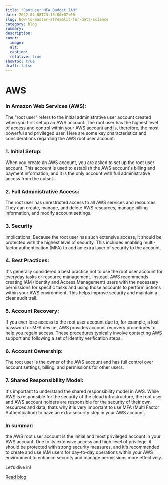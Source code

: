 ```yaml
---
title: "Rootuser MFA Budget IAM"
date: 2022-04-08T23:15:00+07:00
slug: how-to-master-streamlit-for-data-science
category: blog 
summary:
description: 
cover:
  image: 
  alt:
  caption: 
  relative: true
showtoc: true
draft: false
---
```


# AWS

### In Amazon Web Services (AWS):

The "root user" refers to the initial administrative user account created when you first set up an AWS account. The root user has the highest level of access and control within your AWS account and is, therefore, the most powerful and privileged user. Here are some key characteristics and considerations regarding the AWS root user account:

### 1. Initial Setup: 
When you create an AWS account, you are asked to set up the root user account. This account is used to establish the AWS account's billing and payment information, and it is the only account with full administrative access from the outset. 

### 2. Full Administrative Access: 
The root user has unrestricted access to all AWS services and resources. They can create, manage, and delete AWS resources, manage billing information, and modify account settings. 

### 3. Security 
Implications: Because the root user has such extensive access, it should be protected with the highest level of security. This includes enabling multi-factor authentication (MFA) to add an extra layer of security to the account. 

### 4. Best Practices: 
It's generally considered a best practice not to use the root user account for everyday tasks or resource management. Instead, AWS recommends creating IAM (Identity and Access Management) users with the necessary permissions for specific tasks and using those accounts to perform actions within your AWS environment. This helps improve security and maintain a clear audit trail. 

### 5. Account Recovery: 
If you ever lose access to the root user account due to, for example, a lost password or MFA device, AWS provides account recovery procedures to help you regain access. These procedures typically involve contacting AWS support and following a set of identity verification steps. 

### 6. Account Ownership: 
The root user is the owner of the AWS account and has full control over account settings, billing, and permissions for other users. 

### 7. Shared Responsibility Model: 
It's important to understand the shared responsibility model in AWS. While AWS is responsible for the security of the cloud infrastructure, the root user and AWS account holders are responsible for the security of their own resources and data, thats why it is very important to use MFA (Multi Factor Authentication) to have an extra security step in your AWS account. 

### In summar:
 the AWS root user account is the initial and most privileged account in your AWS account. Due to its extensive access and high level of privilege, it should be protected with strong security measures, and it's recommended to create and use IAM users for day-to-day operations within your AWS environment to enhance security and manage permissions more effectively. 

Let’s dive in!

[Read blog](https://blog.streamlit.io/how-to-master-streamlit-for-data-science/)